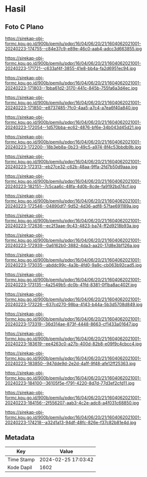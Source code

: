 # Hasil

## Foto C Plano

https://sirekap-obj-formc.kpu.go.id/900b/pemilu/pdpr/16/04/06/20/21/1604062021001-20240223-174755--c84e37c9-e89e-46c0-aab4-adcc3d663855.jpg

https://sirekap-obj-formc.kpu.go.id/900b/pemilu/pdpr/16/04/06/20/21/1604062021001-20240223-171721--c633af4f-3855-41e8-bb4a-fa2d6951ec94.jpg

https://sirekap-obj-formc.kpu.go.id/900b/pemilu/pdpr/16/04/06/20/21/1604062021001-20240223-171803--1bba61d2-3170-441c-845b-755fa6a3d4ec.jpg

https://sirekap-obj-formc.kpu.go.id/900b/pemilu/pdpr/16/04/06/20/21/1604062021001-20240223-171850--e8737485-7fc0-4aa5-a7c4-a7ea6f40a840.jpg

https://sirekap-obj-formc.kpu.go.id/900b/pemilu/pdpr/16/04/06/20/21/1604062021001-20240223-172054--1d570bba-ec62-4876-bf6e-34b043d45d21.jpg

https://sirekap-obj-formc.kpu.go.id/900b/pemilu/pdpr/16/04/06/20/21/1604062021001-20240223-172200--18b3eb8a-0b23-49c5-a974-8f4c53bbdb9b.jpg

https://sirekap-obj-formc.kpu.go.id/900b/pemilu/pdpr/16/04/06/20/21/1604062021001-20240223-172313--eb27ce32-c62b-48aa-9ffa-2fd7b50d9aaa.jpg

https://sirekap-obj-formc.kpu.go.id/900b/pemilu/pdpr/16/04/06/20/21/1604062021001-20240223-182151--7c5caa6c-48fa-4d0b-8cde-fa9192bd74cf.jpg

https://sirekap-obj-formc.kpu.go.id/900b/pemilu/pdpr/16/04/06/20/21/1604062021001-20240223-172546--04890df7-9d52-4d36-adf8-57fae691189a.jpg

https://sirekap-obj-formc.kpu.go.id/900b/pemilu/pdpr/16/04/06/20/21/1604062021001-20240223-172636--ec2f3aae-9c43-4823-ba74-ff2d9218b93a.jpg

https://sirekap-obj-formc.kpu.go.id/900b/pemilu/pdpr/16/04/06/20/21/1604062021001-20240223-172939--0a6162b0-3882-4da3-aa20-17d8e3bf126a.jpg

https://sirekap-obj-formc.kpu.go.id/900b/pemilu/pdpr/16/04/06/20/21/1604062021001-20240223-173035--abddc99c-4a3b-4fd0-9a9c-cb063b92cad5.jpg

https://sirekap-obj-formc.kpu.go.id/900b/pemilu/pdpr/16/04/06/20/21/1604062021001-20240223-173135--4a2549b5-dc0b-41fd-8381-0f1ba8ac402f.jpg

https://sirekap-obj-formc.kpu.go.id/900b/pemilu/pdpr/16/04/06/20/21/1604062021001-20240223-173226--637cd270-98ba-4143-b44a-5b3d5708d849.jpg

https://sirekap-obj-formc.kpu.go.id/900b/pemilu/pdpr/16/04/06/20/21/1604062021001-20240223-173319--36d314ae-873f-4448-8663-cf1433a01647.jpg

https://sirekap-obj-formc.kpu.go.id/900b/pemilu/pdpr/16/04/06/20/21/1604062021001-20240223-183619--ee4263c0-a27b-400d-82b8-e09f9c4cbcc4.jpg

https://sirekap-obj-formc.kpu.go.id/900b/pemilu/pdpr/16/04/06/20/21/1604062021001-20240223-183850--947dde9d-2e2d-4a1f-9f48-afe12ff25363.jpg

https://sirekap-obj-formc.kpu.go.id/900b/pemilu/pdpr/16/04/06/20/21/1604062021001-20240223-184100--36105f5e-f791-4220-8d7d-77d3ef2cfd11.jpg

https://sirekap-obj-formc.kpu.go.id/900b/pemilu/pdpr/16/04/06/20/21/1604062021001-20240223-184156--2f556207-aab3-4c2e-adc8-a4f031c68850.jpg

https://sirekap-obj-formc.kpu.go.id/900b/pemilu/pdpr/16/04/06/20/21/1604062021001-20240223-174218--a32d1a13-94df-48fc-826e-f37c82b81e4d.jpg


## Metadata

| Key        | Value               |
| ---------- | ------------------- |
| Time Stamp | 2024-02-25 17:03:42 |
| Kode Dapil | 1602                |




